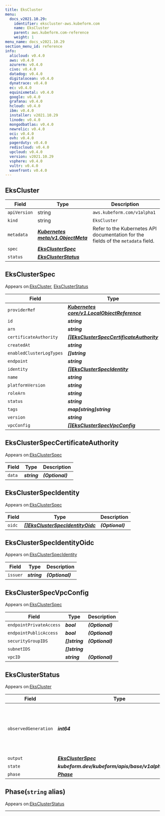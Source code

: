 ```yaml
---
title: EksCluster
menu:
  docs_v2021.10.29:
    identifier: ekscluster-aws.kubeform.com
    name: EksCluster
    parent: aws.kubeform.com-reference
    weight: 1
menu_name: docs_v2021.10.29
section_menu_id: reference
info:
  alicloud: v0.4.0
  aws: v0.4.0
  azurerm: v0.4.0
  civo: v0.4.0
  datadog: v0.4.0
  digitalocean: v0.4.0
  dynatrace: v0.4.0
  ec: v0.4.0
  equinixmetal: v0.4.0
  google: v0.4.0
  grafana: v0.4.0
  hcloud: v0.4.0
  ibm: v0.4.0
  installer: v2021.10.29
  linode: v0.4.0
  mongodbatlas: v0.4.0
  newrelic: v0.4.0
  oci: v0.4.0
  ovh: v0.4.0
  pagerduty: v0.4.0
  rediscloud: v0.4.0
  upcloud: v0.4.0
  version: v2021.10.29
  vsphere: v0.4.0
  vultr: v0.4.0
  wavefront: v0.4.0
---
```


## EksCluster
| Field | Type | Description |
| ------ | ----- | ----------- |
| `apiVersion` | string | `aws.kubeform.com/v1alpha1` |
|    `kind` | string | `EksCluster` |
| `metadata` | ***[Kubernetes meta/v1.ObjectMeta](https://v1-18.docs.kubernetes.io/docs/reference/generated/kubernetes-api/v1.18/#objectmeta-v1-meta)***|Refer to the Kubernetes API documentation for the fields of the `metadata` field.|
| `spec` | ***[EksClusterSpec](#eksclusterspec)***||
| `status` | ***[EksClusterStatus](#eksclusterstatus)***||
## EksClusterSpec

Appears on:[EksCluster](#ekscluster), [EksClusterStatus](#eksclusterstatus)

| Field | Type | Description |
| ------ | ----- | ----------- |
| `providerRef` | ***[Kubernetes core/v1.LocalObjectReference](https://v1-18.docs.kubernetes.io/docs/reference/generated/kubernetes-api/v1.18/#localobjectreference-v1-core)***||
| `id` | ***string***||
| `arn` | ***string***| ***(Optional)*** |
| `certificateAuthority` | ***[[]EksClusterSpecCertificateAuthority](#eksclusterspeccertificateauthority)***| ***(Optional)*** |
| `createdAt` | ***string***| ***(Optional)*** |
| `enabledClusterLogTypes` | ***[]string***| ***(Optional)*** |
| `endpoint` | ***string***| ***(Optional)*** |
| `identity` | ***[[]EksClusterSpecIdentity](#eksclusterspecidentity)***| ***(Optional)*** |
| `name` | ***string***||
| `platformVersion` | ***string***| ***(Optional)*** |
| `roleArn` | ***string***||
| `status` | ***string***| ***(Optional)*** |
| `tags` | ***map[string]string***| ***(Optional)*** |
| `version` | ***string***| ***(Optional)*** |
| `vpcConfig` | ***[[]EksClusterSpecVpcConfig](#eksclusterspecvpcconfig)***||
## EksClusterSpecCertificateAuthority

Appears on:[EksClusterSpec](#eksclusterspec)

| Field | Type | Description |
| ------ | ----- | ----------- |
| `data` | ***string***| ***(Optional)*** |
## EksClusterSpecIdentity

Appears on:[EksClusterSpec](#eksclusterspec)

| Field | Type | Description |
| ------ | ----- | ----------- |
| `oidc` | ***[[]EksClusterSpecIdentityOidc](#eksclusterspecidentityoidc)***| ***(Optional)*** |
## EksClusterSpecIdentityOidc

Appears on:[EksClusterSpecIdentity](#eksclusterspecidentity)

| Field | Type | Description |
| ------ | ----- | ----------- |
| `issuer` | ***string***| ***(Optional)*** |
## EksClusterSpecVpcConfig

Appears on:[EksClusterSpec](#eksclusterspec)

| Field | Type | Description |
| ------ | ----- | ----------- |
| `endpointPrivateAccess` | ***bool***| ***(Optional)*** |
| `endpointPublicAccess` | ***bool***| ***(Optional)*** |
| `securityGroupIDS` | ***[]string***| ***(Optional)*** |
| `subnetIDS` | ***[]string***||
| `vpcID` | ***string***| ***(Optional)*** |
## EksClusterStatus

Appears on:[EksCluster](#ekscluster)

| Field | Type | Description |
| ------ | ----- | ----------- |
| `observedGeneration` | ***int64***| ***(Optional)*** Resource generation, which is updated on mutation by the API Server.|
| `output` | ***[EksClusterSpec](#eksclusterspec)***| ***(Optional)*** |
| `state` | ***kubeform.dev/kubeform/apis/base/v1alpha1.State***| ***(Optional)*** |
| `phase` | ***[Phase](#phase)***| ***(Optional)*** |
## Phase(`string` alias)

Appears on:[EksClusterStatus](#eksclusterstatus)

---
